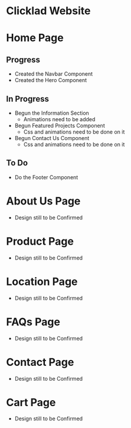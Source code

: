 # Clicklad Website

# Home Page

## Progress
- Created the Navbar Component
- Created the Hero Component

## In Progress
- Begun the Information Section
    - Animations need to be added
- Begun Featured Projects Component
    - Css and animations need to be done on it
- Begun Contact Us Component
    - Css and animations need to be done on it

## To Do
- Do the Footer Component

# About Us Page
- Design still to be Confirmed
  
# Product Page
- Design still to be Confirmed
  
# Location Page
- Design still to be Confirmed
  
# FAQs Page
- Design still to be Confirmed

# Contact Page
- Design still to be Confirmed

# Cart Page
- Design still to be Confirmed




